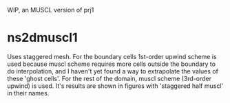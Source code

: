 WIP, an MUSCL version of prj1
# ns2dmuscl1
Uses staggered mesh. For the boundary cells 1st-order upwind scheme is used because muscl scheme requires more cells outside the boundary to do interpolation, and I haven't yet found a way to extrapolate the values of these 'ghost cells'. For the rest of the domain, muscl scheme (3rd-order upwind) is used.
It's results are shown in figures with 'staggered half muscl' in their names.
